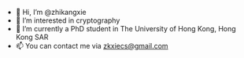 - 👋 Hi, I’m @zhikangxie
- 👀 I’m interested in cryptography
- 🌱 I’m currently a PhD student in The University of Hong Kong, Hong Kong SAR
- 📫 You can contact me via zkxiecs@gmail.com

<!---
zhikangxie/zhikangxie is a ✨ special ✨ repository because its `README.md` (this file) appears on your GitHub profile.
You can click the Preview link to take a look at your changes.
--->
